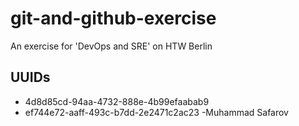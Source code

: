 # git-and-github-exercise

An exercise for 'DevOps and SRE' on HTW Berlin

## UUIDs

- 4d8d85cd-94aa-4732-888e-4b99efaabab9
- ef744e72-aaff-493c-b7dd-2e2471c2ac23 -Muhammad Safarov
